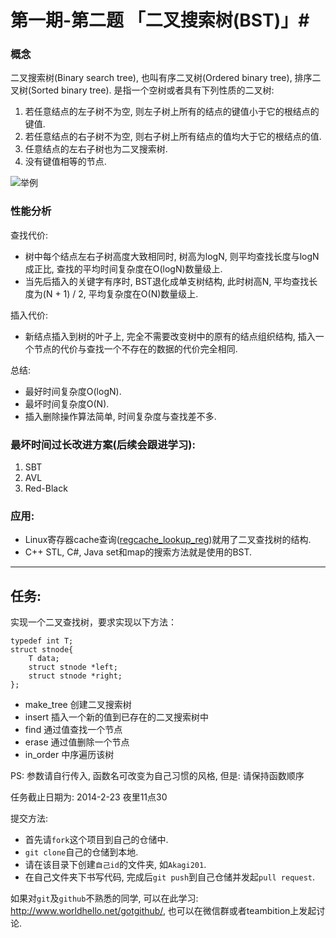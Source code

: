 # 第一期-第二题 「二叉搜索树(BST)」#

### 概念

二叉搜索树(Binary search tree), 也叫有序二叉树(Ordered binary tree), 排序二叉树(Sorted binary tree). 是指一个空树或者具有下列性质的二叉树:

1. 若任意结点的左子树不为空, 则左子树上所有的结点的键值小于它的根结点的键值.
2. 若任意结点的右子树不为空, 则右子树上所有结点的值均大于它的根结点的值.
3. 任意结点的左右子树也为二叉搜索树.
4. 没有键值相等的节点.

![举例](http://hxraid.iteye.com/upload/picture/pic/56207/2e1d1d2e-30df-3d3f-b6dd-06af9d1e373b.gif)

### 性能分析

查找代价:

* 树中每个结点左右子树高度大致相同时, 树高为logN, 则平均查找长度与logN成正比, 查找的平均时间复杂度在O(logN)数量级上.
* 当先后插入的关键字有序时, BST退化成单支树结构, 此时树高N, 平均查找长度为(N + 1) / 2, 平均复杂度在O(N)数量级上.

插入代价:

* 新结点插入到树的叶子上, 完全不需要改变树中的原有的结点组织结构, 插入一个节点的代价与查找一个不存在的数据的代价完全相同.


总结:

* 最好时间复杂度O(logN).
* 最坏时间复杂度O(N).
* 插入删除操作算法简单, 时间复杂度与查找差不多.

### 最坏时间过长改进方案(后续会跟进学习):

1. SBT
2. AVL
3. Red-Black 

### 应用:

* Linux寄存器cache查询([regcache_lookup_reg](https://github.com/mirrors/linux-2.6/blob/10d0c9705e80bbd3d587c5fad24599aabaca6688/drivers/base/regmap/regcache.c#L570))就用了二叉查找树的结构.
* C++ STL, C#, Java set和map的搜索方法就是使用的BST.

------------

## 任务:

实现一个二叉查找树，要求实现以下方法：

```
typedef int T;
struct stnode{
    T data;
    struct stnode *left;
    struct stnode *right;
};
```

* make_tree 创建二叉搜索树
* insert 插入一个新的值到已存在的二叉搜索树中
* find 通过值查找一个节点
* erase 通过值删除一个节点
* in_order 中序遍历该树

PS: 参数请自行传入, 函数名可改变为自己习惯的风格, 但是: 请保持函数顺序

任务截止日期为: 2014-2-23 夜里11点30

提交方法:

* 首先请`fork`这个项目到自己的仓储中.
* `git clone`自己的仓储到本地.
* 请在该目录下创建`自己id`的文件夹, 如`Akagi201`.
* 在自己文件夹下书写代码, 完成后`git push`到自己仓储并发起`pull request`.

如果对`git`及`github`不熟悉的同学, 可以在此学习: <http://www.worldhello.net/gotgithub/>, 也可以在微信群或者teambition上发起讨论.
